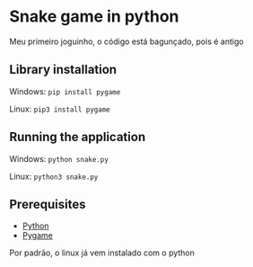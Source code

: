 # Snake game in python
Meu primeiro joguinho, o código está bagunçado, pois é antigo

## Library installation
Windows: `pip install pygame`

Linux: `pip3 install pygame`

## Running the application
Windows: `python snake.py`

Linux: `python3 snake.py`

## Prerequisites
* [Python](https://www.python.org)
* [Pygame](https://www.pygame.org/wiki/GettingStarted)

Por padrão, o linux já vem instalado com o python